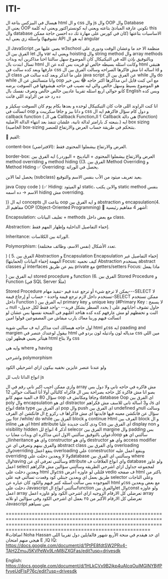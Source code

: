 # ITI-
هيسال في البيزكس بتاعة ال html و ال css وال js 
وال OOP وال Database  
يعني ال OOP تكوني عارفة المبادئ بتاعته ويعني ايه كونستراكتور ويعني ايه كلمة this 
وال database الاساسيات بتاعتها  (كان في كورس على مهارة تك ده احسن حاجة ممكن تشوفيها)
واسئلة زي يعني ايه API 
ايه هو ال angular 

ال JavaScript  بصي عليها من w3school منظمة الا حد ما وعشان الوقت ودوري على الفرق بين ال let وال var  ويعني ايه hoisting  وال string method وال array methods 
وبالتوفيق بإذن الله
في التيكنيكال
 كان الموضوع سهل 
سالتنا احنا مذاكرين ايه وبدات تسال ابتدت بال html وكانت اسئله بسيطه خالص لو قريت بس كده عن ال html هتبقي عارفها وبعد كده سالت في css اساله انا مش فاكرها الصراحه 
وسالت الفرق بين ال id و ال class علي ما اتذكر وبعد كده سالت في java script  عن الفرق بين ال while وال do while وانا متسالتش عن ال oop مع اني كنت قايل اني مذاكرها اكتر حاجه 😂
بس خير هو الموضوع بسيط وسهل خالص والي ليه نصيب في حاجه هيشوفها
في السوفت 
برضه كانو حوالي اربع اسئله تقريبا عاديين خالص خالص 
وتعرف نفسك بال English  وبس كده
ده رد حد من الراوند اللي فاتت

انا كنت الراوند اللى فات كان التيكنيكال لوحده و بعدها بكام يوم كان السوفت سكيلز 
و اتسألت في oop و داتا بيز و جافا سكريبت و css و دول كام سؤال فاكرهم
ايه ال callback function ( هي الـ Callback Function؟
الـ Callback هي دالة (function) بنبعته كـ بارامتر لدالة تانية، علشان تتنفذ بعد انتهاء الدالة الأصلية.)
ايه box sizing (الخاصية box-sizing بتتحكم في طريقة حساب العرض والارتفاع للعنصر.

🔸 القيم:

content-box (الافتراضي): العرض والارتفاع بيشملوا المحتوى فقط.

border-box: العرض والارتفاع بيشملوا المحتوى + البادينج + البوردر.)
ايه الفرق بين method overriding و method hiding {(3. الفرق بين Method Overriding و Method Hiding
✅ Overriding:
يحصل في الوراثة.

يحصل لما الابن (subclass) يعيد تعريف ميثود من الأب بنفس الاسم والتوقيع.

java
Copy code
)
(✅ Hiding:
لو الميثود static، والابن يكتب static method بنفس الاسم → ده اسمه hiding مش overriding.

)}
ايه ال concepts بتاعت ال oop و ايه الفرق بين abstraction و encapsulation(4. مفاهيم الـ OOP (Object-Oriented Programming)
🔹 أشهر 4 مفاهيم رئيسية:

Encapsulation: تغليف البيانات + methods مع بعض داخل class.

Abstraction: إخفاء التفاصيل الداخلية وإظهار المهم فقط.

Inheritance: الوراثة بين الكلاسات.

Polymorphism: تعدد الأشكال (نفس الاسم، وظائف مختلفة).

) ( 5. الفرق بين Abstraction و Encapsulation
	Encapsulation إخفاء التفاصيل غير المهمة	إخفاء البيانات (لحمايتها) Focus: كيف نحميه
Abstraction يستخدم abstract classes أو interfaces	يتم عن طريق private مع getters/setters Focus: ماذا يفعل	


)
ايه الفرق بين stored procedure و function 
(6. الفرق بين Stored Procedure و Function (في SQL Server مثلًا)

Stored Procedure يمكن لا ترجع شيء أو ترجع عدة قيم -تنفيذ مهام---SELECT	لا تستخدم داخل
لازم ترجع قيمة واحدة -	حساب أو إرجاع قيمة-SELECT	ممكن تستخدم داخل Function
  )
ايه الفرق بين primary key و unique key
(#Primary Key	: لا يسمح بـ null	-يحدد السطر بشكل فريد-- -واحد فقط لكل جدول 	) 
حاول تشوف اجاباتهم على النت و تحفظهم لو مش عارفهم كده كده هتاخد اغلبهم فى المنحة نفسها بس عشان لو اتسألت فيهم وربنا معاك
يارب مبقاش من المصفوعين قولوا امين
 
اول حاجه هيسالك انت مذاكر ايه 
ف سالني شوية html وcss ايه paading and margien 
بيقول لوعندك عنصر في html مدياله لون وادتيله لون بردو في css مين اللي هيتأثر يعنيي هيظهر لون html ولا بتاع css 

وايه هي where و having 

واشرحي polymorphism 

ولو عندنا عنصر عايزين نخفيه بيكون ازاي اشرحيلي الكود 

انواع الداتا تايب لل js 

وازي ممكن اجيب اكبر تاني رقم في ال array 
مش فاكره في حاجه تاني ولا دول بس
بصو انا مش فاكرة كل حاجه بصراحة بس ال فاكراه كالتالي
أولا أنا اتسالت حوالى 12 سؤال
80 ف المية منهم كانو oop وجافا ومكانش ف database
Oop
اى الفرق بين poly وال encapsulation
اى هو distractor
و3 اسالة تانى للاسف مش فكراهم
Js
اى انواع data type
اى الفرق بين  pop وال push
اى الفرق بين undefined وnull
وسالت سؤال عن فانكشن معينه فيها فايدتها اى مش فاكراها ف ركزو ع ال فانكشن 
اى الفرف بين for /while/ do while
الفرق بين block و continue
Html 
الفرف بين block و ال inline 
اى هى html attribute ودى كانت جديدة عليا 
Css
اى الفرق بين display non و     visibility hidden
أذكر 4 انواع لل selecor 
الفرق بين margine وال padding 
بس 
أدعولى بالتوفيق
سألتني الاول انتي مذاكره اي
وبدأت معايا بoop 
سألتني اي هو الinheritance 
واي هو constructor
واي هو destructor 
واي هو access modifier والفرق بينهم
وتعرفي اي عن abstract class
واي الفرق بين overloading والoverriding
ينفع اعمل overloading علي conestructor وينفع اعمل عليه overriding ولا لا
وبعدين دخلت عليdatabase
وسألتني اي الفرق بين where والhaving
وسألتني تعرفي اي عن attribute 
واي انواع العلاقات ف database
ولو عاوز اعمل select لمجموعه جداول ازاي اشرحي الطريقه
وسألتني سؤالين مش فاكراهم
وبعدين دخلت علي html والcss
قلتلي لو عاوزه أعرض vedio ف صفحه html باكتر من طريق بعمل اي
وبعدين جبتلي كود وقعدت تسألني فيه علي selector وعلي التاجات الموجوده بس سألت اسئله كتير فيهم  والكود كان عباره عن html وcss مع بعض
وبعدين دخلت علي Javascript
سألتني انواع الfunction
والفرق بينlet والconst
ولو عاوزه اعمل array تعرضلي كل الارقام الزوجيه ازاي اشرحي الكود
 ولو عاوزه اعمل array تعرضلي كل الارقام الأكبر من ٢٥ بعمل اي اشرحي الكود
وفي سؤالين او تلاته Javascript بس نسياهم

====================================================================================================================================================================================================================
#اضافات 
Noha Hassan اي حد هيقدم في منحة الأربع شهور فالفايلين دول تقريبا اللي هيجي منهم امتحان E ,IQ 
IQ: 
https://docs.google.com/document/d/1PtPE8fdtSW2PRv4-TAH2ZmuJ5KVPeWx9LnM8jZXGFas/edit?usp=drivesdk

English:
https://docs.google.com/document/d/1HLkCVx9B2jkp4uAIcqOuiMGlNYBjfPfvyeUdFIsP76c/edit?usp=drivesdk
